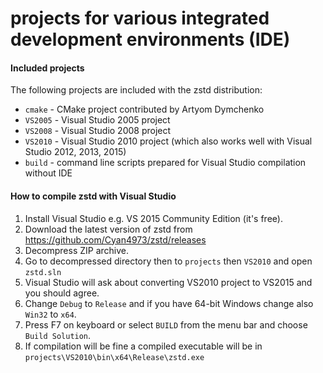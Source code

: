 projects for various integrated development environments (IDE)
================================

#### Included projects

The following projects are included with the zstd distribution:
- `cmake` - CMake project contributed by Artyom Dymchenko
- `VS2005` - Visual Studio 2005 project
- `VS2008` - Visual Studio 2008 project
- `VS2010` - Visual Studio 2010 project (which also works well with Visual Studio 2012, 2013, 2015)
- `build` - command line scripts prepared for Visual Studio compilation without IDE


#### How to compile zstd with Visual Studio

1. Install Visual Studio e.g. VS 2015 Community Edition (it's free).
2. Download the latest version of zstd from https://github.com/Cyan4973/zstd/releases
3. Decompress ZIP archive.
4. Go to decompressed directory then to `projects` then `VS2010` and open `zstd.sln`
5. Visual Studio will ask about converting VS2010 project to VS2015 and you should agree.
6. Change `Debug` to `Release` and if you have 64-bit Windows change also `Win32` to `x64`.
7. Press F7 on keyboard or select `BUILD` from the menu bar and choose `Build Solution`.
8. If compilation will be fine a compiled executable will be in `projects\VS2010\bin\x64\Release\zstd.exe`
